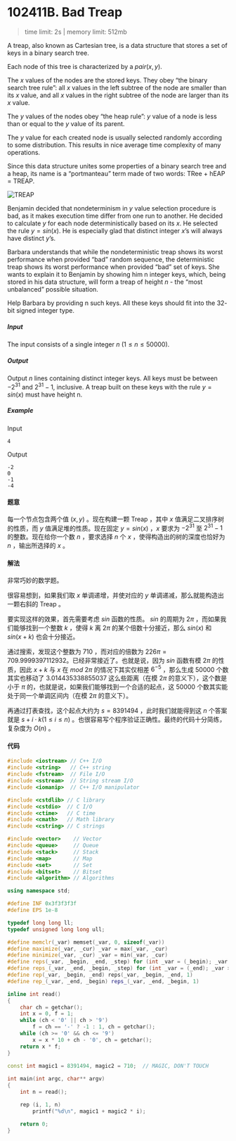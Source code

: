 # 102411B. Bad Treap

> time limit: 2s | memory limit: 512mb

A treap, also known as Cartesian tree, is a data structure that stores a set of keys in a binary search tree.

Each node of this tree is characterized by a $pair (x, y)$.

The $x$ values of the nodes are the stored keys. They obey “the binary search tree rule”: all $x$ values in the left subtree of the node are smaller than its $x$ value, and all $x$ values in the right subtree of the node are larger than its $x$ value.

The $y$ values of the nodes obey “the heap rule”: $y$ value of a node is less than or equal to the $y$ value of its parent.

The $y$ value for each created node is usually selected randomly according to some distribution. This results in nice average time complexity of many operations.

Since this data structure unites some properties of a binary search tree and a heap, its name is a “portmanteau” term made of two words: TRee + hEAP = TREAP.

![TREAP](/assets/102411B.png)

Benjamin decided that nondeterminism in $y$ value selection procedure is bad, as it makes execution time differ from one run to another. He decided to calculate $y$ for each node deterministically based on its $x$. He selected the rule $y = sin(x)$. He is especially glad that distinct integer $x$’s will always have distinct $y$’s.

Barbara understands that while the nondeterministic treap shows its worst performance when provided “bad” random sequence, the deterministic treap shows its worst performance when provided “bad” set of keys. She wants to explain it to Benjamin by showing him n integer keys, which, being stored in his data structure, will form a treap of height $n$ - the “most unbalanced” possible situation.

Help Barbara by providing n such keys. All these keys should fit into the $32$-bit signed integer type.

##### Input

The input consists of a single integer $n$ ($1 \leq n \leq 50000)$.

##### Output

Output $n$ lines containing distinct integer keys. All keys must be between $−2^{31}$ and $2^{31} - 1$, inclusive. A treap built on these keys with the rule $y = sin(x)$ must have height n.

##### Example

Input
```text
4
```

Output
```text
-2
0
-1
-4
```

#### 题意

每一个节点包含两个值 $(x, y)$ 。现在构建一颗 Treap ，其中 $x$ 值满足二叉排序树的性质，而 $y$ 值满足堆的性质。现在固定 $y = sin(x)$ ，$x$ 要求为 $−2^{31}$ 至 $2^{31} - 1$ 的整数。现在给你一个数 $n$ ，要求选择 $n$ 个 $x$ ，使得构造出的树的深度也恰好为 $n$ ，输出所选择的 $x$ 。

#### 解法

非常巧妙的数学题。

很容易想到，如果我们取 $x$ 单调递增，并使对应的 $y$ 单调递减，那么就能构造出一颗右斜的 Treap 。

要实现这样的效果，首先需要考虑 $sin$ 函数的性质。 $sin$ 的周期为 $2\pi$ ，而如果我们能够找到一个整数 $k$ ，使得 $k$ 离 $2\pi$ 的某个倍数十分接近，那么 $sin(x)$ 和 $sin(x + k)$ 也会十分接近。

通过搜索，发现这个整数为 $710$ ，而对应的倍数为 $226\pi = 709.9999397112932$。已经非常接近了。也就是说，因为 $sin$ 函数有模 $2\pi$ 的性质，因此 $x + k$ 与 $x$ 在 $mod\ 2\pi$ 的情况下其实仅相差 $6^{-5}$ ，那么生成 $50000$ 个数其实也移动了 $3.014435338855037$ 这么些距离（在模 $2\pi$ 的意义下），这个数是小于 $\pi$ 的，也就是说，如果我们能够找到一个合适的起点，这 $50000$ 个数其实能处于同一个单调区间内（在模 $2\pi$ 的意义下）。

再通过打表查找，这个起点大约为 $s = 8391494$ ，此时我们就能得到这 $n$ 个答案就是 $s + i \cdot k (1 \leq i \leq n)$ 。也很容易写个程序验证正确性。最终的代码十分简练，复杂度为 $O(n)$ 。

#### 代码

```cpp
#include <iostream> // C++ I/O
#include <string>   // C++ string
#include <fstream>  // File I/O
#include <sstream>  // String stream I/O
#include <iomanip>  // C++ I/O manipulator

#include <cstdlib> // C library
#include <cstdio>  // C I/O
#include <ctime>   // C time
#include <cmath>   // Math library
#include <cstring> // C strings

#include <vector>    // Vector
#include <queue>     // Queue
#include <stack>     // Stack
#include <map>       // Map
#include <set>       // Set
#include <bitset>    // Bitset
#include <algorithm> // Algorithms

using namespace std;

#define INF 0x3f3f3f3f
#define EPS 1e-8

typedef long long ll;
typedef unsigned long long ull;

#define memclr(_var) memset(_var, 0, sizeof(_var))
#define maximize(_var, _cur) _var = max(_var, _cur)
#define minimize(_var, _cur) _var = min(_var, _cur)
#define reps(_var, _begin, _end, _step) for (int _var = (_begin); _var <= (_end); _var += (_step))
#define reps_(_var, _end, _begin, _step) for (int _var = (_end); _var >= (_begin); _var -= (_step))
#define rep(_var, _begin, _end) reps(_var, _begin, _end, 1)
#define rep_(_var, _end, _begin) reps_(_var, _end, _begin, 1)

inline int read()
{
    char ch = getchar();
    int x = 0, f = 1;
    while (ch < '0' || ch > '9')
        f = ch == '-' ? -1 : 1, ch = getchar();
    while (ch >= '0' && ch <= '9')
        x = x * 10 + ch - '0', ch = getchar();
    return x * f;
}

const int magic1 = 8391494, magic2 = 710;  // MAGIC, DON'T TOUCH
 
int main(int argc, char** argv)
{
    int n = read();

    rep (i, 1, n)
        printf("%d\n", magic1 + magic2 * i);

    return 0;
}
```